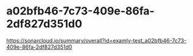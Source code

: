 # a02bfb46-7c73-409e-86fa-2df827d351d0
https://sonarcloud.io/summary/overall?id=examly-test_a02bfb46-7c73-409e-86fa-2df827d351d0
